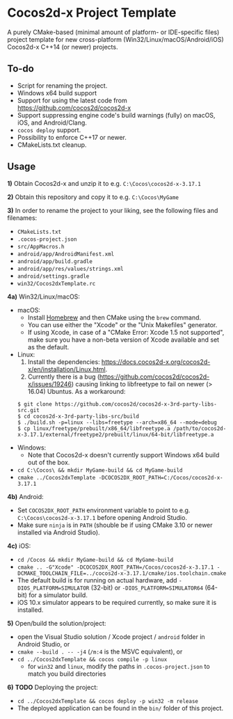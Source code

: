 # Cocos2d-x Project Template

A purely CMake-based (minimal amount of platform- or IDE-specific files) project template for new cross-platform (Win32/Linux/macOS/Android/iOS) Cocos2d-x C++14 (or newer) projects.

## To-do
- Script for renaming the project.
- Windows x64 build support
- Support for using the latest code from https://github.com/cocos2d/cocos2d-x
- Support suppressing engine code's build warnings (fully) on macOS, iOS, and Android/Clang.
- `cocos deploy` support.
- Possibility to enforce C++17 or newer.
- CMakeLists.txt cleanup.

## Usage
**1)** Obtain Cocos2d-x and unzip it to e.g. `C:\Cocos\cocos2d-x-3.17.1`

**2)** Obtain this repository and copy it to e.g. `C:\Cocos\MyGame`

**3)** In order to rename the project to your liking, see the following files and filenames:
- `CMakeLists.txt`
- `.cocos-project.json`
- `src/AppMacros.h`
- `android/app/AndroidManifest.xml`
- `android/app/build.gradle`
- `android/app/res/values/strings.xml`
- `android/settings.gradle`
- `win32/Cocos2dxTemplate.rc`

**4a)** Win32/Linux/macOS:
- macOS:
    - Install [Homebrew](https://brew.sh/) and then CMake using the `brew` command.
    - You can use either the "Xcode" or the "Unix Makefiles" generator.
    - If using Xcode, in case of a "CMake Error: Xcode 1.5 not supported", make sure you have a non-beta version of Xcode available and set as the default.
- Linux:
  1. Install the dependencies: https://docs.cocos2d-x.org/cocos2d-x/en/installation/Linux.html.
  2. Currently there is a bug (https://github.com/cocos2d/cocos2d-x/issues/19246) causing linking to libfreetype to fail on newer (> 16.04) Ubuntus. As a workaround:
    ```
    $ git clone https://github.com/cocos2d/cocos2d-x-3rd-party-libs-src.git
    $ cd cocos2d-x-3rd-party-libs-src/build
    $ ./build.sh -p=linux --libs=freetype --arch=x86_64 --mode=debug
    $ cp linux/freetype/prebuilt/x86_64/libfreetype.a /path/to/cocos2d-x-3.17.1/external/freetype2/prebuilt/linux/64-bit/libfreetype.a
    ```
- Windows:
    -  Note that Cocos2d-x doesn't currently support Windows x64 build out of the box.
- `cd C:\Cocos\ && mkdir MyGame-build && cd MyGame-build`
- `cmake ../Cocos2dxTemplate -DCOCOS2DX_ROOT_PATH=C:/Cocos/cocos2d-x-3.17.1`

**4b)** Android:
- Set `COCOS2DX_ROOT_PATH` environment variable to point to e.g. `C:\Cocos\cocos2d-x-3.17.1` before opening Android Studio.
- Make sure `ninja` is in `PATH` (shouble be if using CMake 3.10 or newer installed via Android Studio).

**4c)** iOS:
- `cd /Cocos && mkdir MyGame-build && cd MyGame-build`
- `cmake .. -G"Xcode" -DCOCOS2DX_ROOT_PATH=/Cocos/cocos2d-x-3.17.1 -DCMAKE_TOOLCHAIN_FILE=../cocos2d-x-3.17.1/cmake/ios.toolchain.cmake`
- The default build is for running on actual hardware, add `-DIOS_PLATFORM=SIMULATOR` (32-bit) or `-DIOS_PLATFORM=SIMULATOR64` (64-bit) for a simulator build.
- iOS 10.x simulator appears to be required currently, so make sure it is installed.

**5)** Open/build the solution/project:
- open the Visual Studio solution / Xcode project / `android` folder in Android Studio, or
- `cmake --build . -- -j4` (`/m:4` is the MSVC equivalent), or
- `cd ../Cocos2dxTemplate && cocos compile -p linux`
  - for `win32` and `linux`, modify the paths in `.cocos-project.json` to match you build directories

**6)** **TODO** Deploying the project:
- `cd ../Cocos2dxTemplate && cocos deploy -p win32 -m release`
- The deployed application can be found in the `bin/` folder of this project.